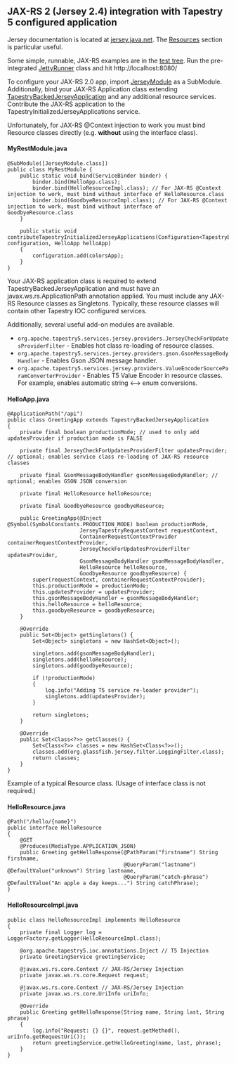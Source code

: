## JAX-RS 2 (Jersey 2.4) integration with Tapestry 5 configured application

Jersey documentation is located at [jersey.java.net](https://jersey.java.net/documentation/latest/index.html). The [Resources](https://jersey.java.net/documentation/latest/jaxrs-resources.html) section is particular useful.

Some simple, runnable, JAX-RS examples are in the [test tree](src/test/java/org/apache/tapestry5/services/jersey/rest/services). Run the pre-integrated [JettyRunner](/src/test/java/org/apache/tapestry5/services/jersey/rest/JettyRunner.java) class and hit http://localhost:8080/

To configure your JAX-RS 2.0 app, import [JerseyModule](src/main/java/org/apache/tapestry5/services/jersey/JerseyModule.java) as a SubModule. Additionally, bind your JAX-RS Application class extending [TapestryBackedJerseyApplication](src/main/java/org/apache/tapestry5/services/jersey/TapestryBackedJerseyApplication.java) and any additional resource services. Contribute the JAX-RS application to the TapestryInitializedJerseyApplications service.

Unfortunately, for JAX-RS @Context injection to work you must bind Resource classes directly (e.g. __without__ using the interface class).


#### MyRestModule.java
```
@SubModule([JerseyModule.class])
public class MyRestModule {
	public static void bind(ServiceBinder binder) {
		binder.bind(HelloApp.class);
		binder.bind(HelloResourceImpl.class); // For JAX-RS @Context injection to work, must bind without interface of HelloResource.class
		binder.bind(GoodbyeResourceImpl.class); // For JAX-RS @Context injection to work, must bind without interface of GoodbyeResource.class
	}

    public static void contributeTapestryInitializedJerseyApplications(Configuration<TapestryBackedJerseyApplication> configuration, HelloApp helloApp)
    {
        configuration.add(colorsApp);
    }
}
```


Your JAX-RS application class is required to extend TapestryBackedJerseyApplication and must have an javax.ws.rs.ApplicationPath annotation applied.
You must include any JAX-RS Resource classes as Singletons. Typically, these resource classes will contain other Tapestry IOC configured services.

Additionally, several useful add-on modules are available.
 - `org.apache.tapestry5.services.jersey.providers.JerseyCheckForUpdatesProviderFilter` - Enables hot class re-loading of resource classes.
 - `org.apache.tapestry5.services.jersey.providers.gson.GsonMessageBodyHandler` - Enables Gson JSON message handler.
 - `org.apache.tapestry5.services.jersey.providers.ValueEncoderSourceParamConverterProvider` - Enables T5 Value Encoder in resource classes. For example, enables automatic string <--> enum conversions.

#### HelloApp.java
```
@ApplicationPath("/api")
public class GreetingApp extends TapestryBackedJerseyApplication
{
    private final boolean productionMode; // used to only add updatesProvider if production mode is FALSE

    private final JerseyCheckForUpdatesProviderFilter updatesProvider; // optional; enables service class re-loading of JAX-RS resource classes

    private final GsonMessageBodyHandler gsonMessageBodyHandler; // optional; enables GSON JSON conversion

	private final HelloResource helloResource;

	private final GoodbyeResource goodbyeResource;

	public GreetingApp(@Inject @Symbol(SymbolConstants.PRODUCTION_MODE) boolean productionMode,
					   JerseyTapestryRequestContext requestContext,
                       ContainerRequestContextProvider containerRequestContextProvider,
                       JerseyCheckForUpdatesProviderFilter updatesProvider,
                       GsonMessageBodyHandler gsonMessageBodyHandler,
                       HelloResource helloResource,
                       GoodbyeResource goodbyeResource) {
		super(requestContext, containerRequestContextProvider);
		this.productionMode = productionMode;
		this.updatesProvider = updatesProvider;
		this.gsonMessageBodyHandler = gsonMessageBodyHandler;
		this.helloResource = helloResource;
		this.goodbyeResource = goodbyeResource;
	}

	@Override
	public Set<Object> getSingletons() {
        Set<Object> singletons = new HashSet<Object>();

        singletons.add(gsonMessageBodyHandler);
        singletons.add(helloResource);
        singletons.add(goodbyeResource);

        if (!productionMode)
        {
            log.info("Adding T5 service re-loader provider");
            singletons.add(updatesProvider);
        }

        return singletons;
	}

	@Override
	public Set<Class<?>> getClasses() {
		Set<Class<?>> classes = new HashSet<Class<?>>();
		classes.add(org.glassfish.jersey.filter.LoggingFilter.class);
		return classes;
	}
}
```

Example of a typical Resource class. (Usage of interface class is not required.)

#### HelloResource.java
```
@Path("/hello/{name}")
public interface HelloResource
{
    @GET
    @Produces(MediaType.APPLICATION_JSON)
    public Greeting getHelloResponse(@PathParam("firstname") String firstname,
                                     @QueryParam("lastname") @DefaultValue("unknown") String lastname,
                                     @QueryParam("catch-phrase") @DefaultValue("An apple a day keeps...") String catchPhrase);
}
```

#### HelloResourceImpl.java
```
public class HelloResourceImpl implements HelloResource
{
    private final Logger log = LoggerFactory.getLogger(HelloResourceImpl.class);

    @org.apache.tapestry5.ioc.annotations.Inject // T5 Injection
    private GreetingService greetingService;

    @javax.ws.rs.core.Context // JAX-RS/Jersey Injection
    private javax.ws.rs.core.Request request;

    @javax.ws.rs.core.Context // JAX-RS/Jersey Injection
    private javax.ws.rs.core.UriInfo uriInfo;

    @Override
    public Greeting getHelloResponse(String name, String last, String phrase)
    {
        log.info("Request: {} {}", request.getMethod(), uriInfo.getRequestUri());
        return greetingService.getHelloGreeting(name, last, phrase);
    }
}
```
